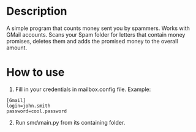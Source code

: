 # Description
A simple program that counts money sent you by spammers. Works with GMail accounts. Scans your Spam folder for letters that contain money promises, deletes them and adds the promised money to the overall amount.

# How to use
1. Fill in your credentials in mailbox.config file. Example:

```
[Gmail]
login=john.smith
password=cool.password
```

2. Run smc\main.py from its containing folder.
